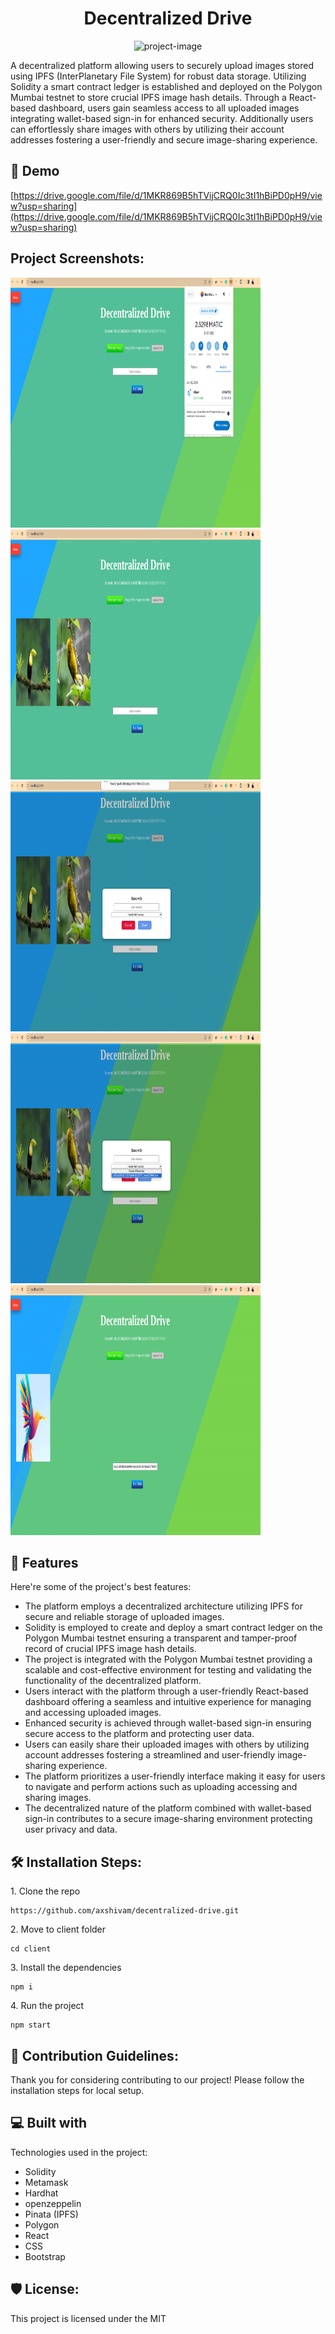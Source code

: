 <h1 align="center" id="title">Decentralized Drive</h1>

<p align="center"><img src="https://socialify.git.ci/axshivam/decentralized-drive/image?font=Rokkitt&amp;forks=1&amp;issues=1&amp;language=1&amp;name=1&amp;pattern=Floating%20Cogs&amp;pulls=1&amp;stargazers=1&amp;theme=Dark" alt="project-image"></p>

<p id="description">A decentralized platform allowing users to securely upload images stored using IPFS (InterPlanetary File System) for robust data storage. Utilizing Solidity a smart contract ledger is established and deployed on the Polygon Mumbai testnet to store crucial IPFS image hash details. Through a React-based dashboard, users gain seamless access to all uploaded images integrating wallet-based sign-in for enhanced security. Additionally users can effortlessly share images with others by utilizing their account addresses fostering a user-friendly and secure image-sharing experience.</p>

<h2>🚀 Demo</h2>

[https://drive.google.com/file/d/1MKR869B5hTVijCRQ0Ic3tI1hBiPD0pH9/view?usp=sharing](https://drive.google.com/file/d/1MKR869B5hTVijCRQ0Ic3tI1hBiPD0pH9/view?usp=sharing)

<h2>Project Screenshots:</h2>

<img src="https://github.com/axshivam/decentralized-drive/blob/main/assets/1.png" alt="project-screenshot" width="400" height="400/">

<img src="https://github.com/axshivam/decentralized-drive/blob/main/assets/2.png" alt="project-screenshot" width="400" height="400/">

<img src="https://github.com/axshivam/decentralized-drive/blob/main/assets/3.png" alt="project-screenshot" width="400" height="400/">

<img src="https://github.com/axshivam/decentralized-drive/blob/main/assets/4.png" alt="project-screenshot" width="400" height="400/">

<img src="https://github.com/axshivam/decentralized-drive/blob/main/assets/5.png" alt="project-screenshot" width="400" height="400/">

  
  
<h2>🧐 Features</h2>

Here're some of the project's best features:

*   The platform employs a decentralized architecture utilizing IPFS for secure and reliable storage of uploaded images.
*   Solidity is employed to create and deploy a smart contract ledger on the Polygon Mumbai testnet ensuring a transparent and tamper-proof record of crucial IPFS image hash details.
*   The project is integrated with the Polygon Mumbai testnet providing a scalable and cost-effective environment for testing and validating the functionality of the decentralized platform.
*   Users interact with the platform through a user-friendly React-based dashboard offering a seamless and intuitive experience for managing and accessing uploaded images.
*   Enhanced security is achieved through wallet-based sign-in ensuring secure access to the platform and protecting user data.
*   Users can easily share their uploaded images with others by utilizing account addresses fostering a streamlined and user-friendly image-sharing experience.
*   The platform prioritizes a user-friendly interface making it easy for users to navigate and perform actions such as uploading accessing and sharing images.
*   The decentralized nature of the platform combined with wallet-based sign-in contributes to a secure image-sharing environment protecting user privacy and data.

<h2>🛠️ Installation Steps:</h2>

<p>1. Clone the repo</p>

```
https://github.com/axshivam/decentralized-drive.git
```

<p>2. Move to client folder</p>

```
cd client
```

<p>3. Install the dependencies</p>

```
npm i
```

<p>4. Run the project</p>

```
npm start
```

<h2>🍰 Contribution Guidelines:</h2>

Thank you for considering contributing to our project! Please follow the installation steps for local setup.

  
  
<h2>💻 Built with</h2>

Technologies used in the project:

*   Solidity
*   Metamask
*   Hardhat
*   openzeppelin
*   Pinata (IPFS)
*   Polygon
*   React
*   CSS
*   Bootstrap

<h2>🛡️ License:</h2>

This project is licensed under the MIT
